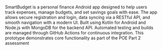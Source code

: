 SmartBudget is a personal finance Android app designed to help users track expenses, manage budgets, and set savings goals with ease.
The app allows secure registration and login, data syncing via a RESTful API, and smooth navigation with a modern UI.
Built using Kotlin for Android and Node.js with MongoDB for the backend API.
Automated testing and builds are managed through GitHub Actions for continuous integration.
This prototype demonstrates core functionality as part of the POE Part 2 assessment

